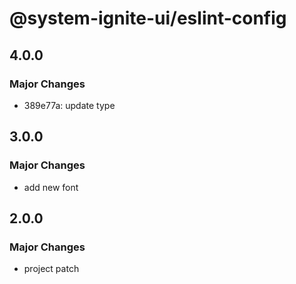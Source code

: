 # @system-ignite-ui/eslint-config

## 4.0.0

### Major Changes

- 389e77a: update type

## 3.0.0

### Major Changes

- add new font

## 2.0.0

### Major Changes

- project patch
